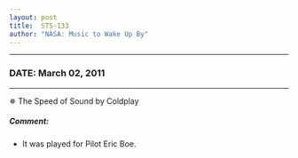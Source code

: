 ```yaml
---
layout: post
title:  STS-133
author: "NASA: Music to Wake Up By"
---
```


----
### DATE: March 02, 2011
----
✵ The Speed of Sound by Coldplay

##### Comment:
* It was played for Pilot Eric Boe.
